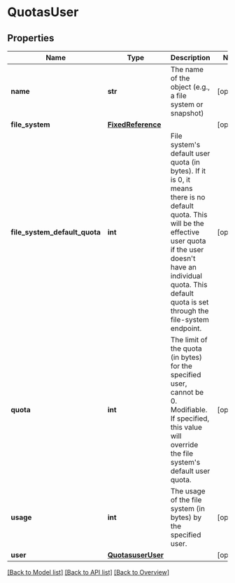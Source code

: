 # QuotasUser

## Properties
Name | Type | Description | Notes
------------ | ------------- | ------------- | -------------
**name** | **str** | The name of the object (e.g., a file system or snapshot) | [optional] 
**file_system** | [**FixedReference**](FixedReference.md) |  | [optional] 
**file_system_default_quota** | **int** | File system&#39;s default user quota (in bytes). If it is 0, it means there is no default quota. This will be the effective user quota if the user doesn&#39;t have an individual quota. This default quota is set through the file-system endpoint. | [optional] 
**quota** | **int** | The limit of the quota (in bytes) for the specified user, cannot be 0. Modifiable. If specified, this value will override the file system&#39;s default user quota. | [optional] 
**usage** | **int** | The usage of the file system (in bytes) by the specified user. | [optional] 
**user** | [**QuotasuserUser**](QuotasuserUser.md) |  | [optional] 

[[Back to Model list]](index.md#documentation-for-models) [[Back to API list]](index.md#endpoint-properties) [[Back to Overview]](index.md)


